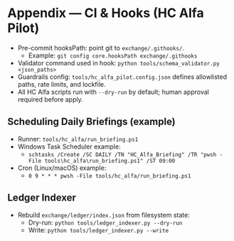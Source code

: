 # Appendix — CI & Hooks (HC Alfa Pilot)

- Pre-commit hooksPath: point git to `exchange/.githooks/`.
  - Example: `git config core.hooksPath exchange/.githooks`
- Validator command used in hook: `python tools/schema_validator.py <json_paths>`
- Guardrails config: `tools/hc_alfa_pilot.config.json` defines allowlisted paths, rate limits, and lockfile.
- All HC Alfa scripts run with `--dry-run` by default; human approval required before apply.

## Scheduling Daily Briefings (example)

- Runner: `tools/hc_alfa/run_briefing.ps1`
- Windows Task Scheduler example:
  - `schtasks /Create /SC DAILY /TN "HC_Alfa_Briefing" /TR "pwsh -File tools\hc_alfa\run_briefing.ps1" /ST 09:00`
- Cron (Linux/macOS) example:
  - `0 9 * * * pwsh -File tools/hc_alfa/run_briefing.ps1`

## Ledger Indexer

- Rebuild `exchange/ledger/index.json` from filesystem state:
  - Dry-run: `python tools/ledger_indexer.py --dry-run`
  - Write: `python tools/ledger_indexer.py --write`
